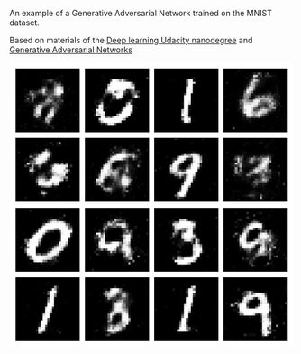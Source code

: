An example of a Generative Adversarial Network trained on the MNIST dataset.

Based on materials of the [Deep learning Udacity nanodegree](https://eu.udacity.com/course/deep-learning-nanodegree--nd101) and [Generative Adversarial Networks](https://arxiv.org/abs/1406.2661)

![Example of generated images](https://github.com/ivan-selchenkov/gan-mnist/raw/master/generated_samples.png)


